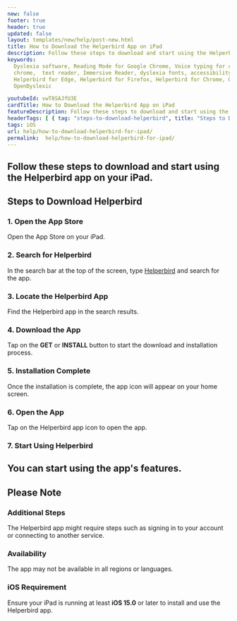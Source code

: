 ```yaml
---
new: false
footer: true
header: true
updated: false
layout: templates/new/help/post-new.html
title: How to Download the Helperbird App on iPad
description: Follow these steps to download and start using the Helperbird app on your iPad.
keywords:
  Dyslexia software, Reading Mode for Google Chrome, Voice typing for chrome, Text to speech for
  chrome,  text reader, Immersive Reader, dyslexia fonts, accessibility software, dyslexia software,
  Helperbird for Edge, Helperbird for Firefox, Helperbird for Chrome, Opendyslexic for Chrome,
  OpenDyslexic

youtubeId: vwT8SAJfU3E
cardTitle: How to Download the Helperbird App on iPad
featureDescription: Follow these steps to download and start using the Helperbird app on your iPad.
headerTags: [ { tag: "steps-to-download-helperbird", title: "Steps to Download Helperbird" },{ tag: "additional-steps", title: "Additional Steps" } ]  
tags: iOS
url: help/how-to-download-helperbird-for-ipad/
permalink:  help/how-to-download-helperbird-for-ipad/
---
```



Follow these steps to download and start using the Helperbird app on your iPad.
---

## Steps to Download Helperbird

### 1. Open the App Store

Open the App Store on your iPad.

### 2. Search for Helperbird

In the search bar at the top of the screen, type [Helperbird](https://apps.apple.com/us/app/helperbird-for-safari/id1589138053 'Helperbird for Safari link') and search for the app.

### 3. Locate the Helperbird App

Find the Helperbird app in the search results.

### 4. Download the App

Tap on the **GET** or **INSTALL** button to start the download and installation process.

### 5. Installation Complete

Once the installation is complete, the app icon will appear on your home screen.

### 6. Open the App

Tap on the Helperbird app icon to open the app.

### 7. Start Using Helperbird

You can start using the app's features.
---

## Please Note

### Additional Steps

The Helperbird app might require steps such as signing in to your account or connecting to another service.

### Availability

The app may not be available in all regions or languages.

### iOS Requirement 

Ensure your iPad is running at least **iOS 15.0** or later to install and use the Helperbird app.
